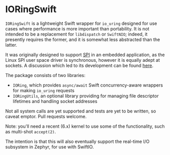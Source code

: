 IORingSwift
===========

`IORingSwift` is a lightweight Swift wrapper for `io_uring` designed for use cases where performance is more important than portability. It is not intended to be a replacement for `libdispatch` or `SwiftNIO`; indeed, it presently requires the former, and it is somewhat less abstracted than the latter.

It was originally designed to support [SPI](https://en.wikipedia.org/wiki/Serial_Peripheral_Interface) in an embedded application, as the Linux SPI user space driver is synchronous, however it is equally adept at sockets. A discussion which led to its development can be found [here](https://forums.swift.org/t/blocking-i-o-and-concurrency/67276).

The package consists of two libraries:

* `IORing`, which provides `async/await` Swift concurrency-aware wrappers for making `io_uring` requests
* `IORingUtils`, an optional library providing for managing file descriptor lifetimes and handling socket addresses

Not all system calls are yet supported and tests are yet to be written, so caveat emptor. Pull requests welcome.

Note: you'll need a recent (6.x) kernel to use some of the functionality, such as multi-shot `accept(2)`.

The intention is that this will also eventually support the real-time I/O subsystem in Zephyr, for use with SwiftIO.
